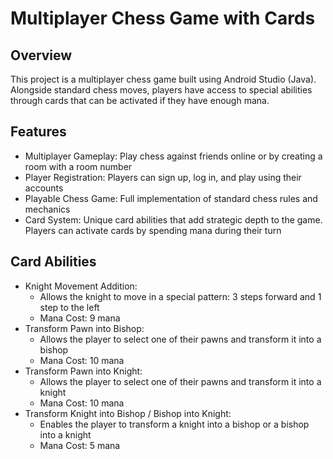 # Multiplayer Chess Game with Cards
## Overview
This project is a multiplayer chess game built using Android Studio (Java). Alongside standard chess moves, players have access to special abilities through cards that can be activated if they have enough mana.

## Features
* Multiplayer Gameplay: Play chess against friends online or by creating a room with a room number
* Player Registration: Players can sign up, log in, and play using their accounts
* Playable Chess Game: Full implementation of standard chess rules and mechanics
* Card System: Unique card abilities that add strategic depth to the game. Players can activate cards by spending mana during their turn
## Card Abilities
* Knight Movement Addition: 
  * Allows the knight to move in a special pattern: 3 steps forward and 1 step to the left
  * Mana Cost: 9 mana
* Transform Pawn into Bishop:
  * Allows the player to select one of their pawns and transform it into a bishop
  * Mana Cost: 10 mana
* Transform Pawn into Knight:
  * Allows the player to select one of their pawns and transform it into a knight
  * Mana Cost: 10 mana
* Transform Knight into Bishop / Bishop into Knight:
  * Enables the player to transform a knight into a bishop or a bishop into a knight
  * Mana Cost: 5 mana
